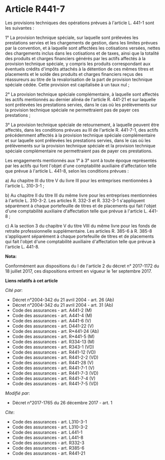 # Article R441-7

Les provisions techniques des opérations prévues à l'article L. 441-1 sont les suivantes :

1° La provision technique spéciale, sur laquelle sont prélevées les prestations servies et les chargements de gestion, dans
les limites prévues par la convention, et à laquelle sont affectées les cotisations versées, nettes des chargements inclus
dans les cotisations et de taxes, ainsi que la totalité des produits et charges financiers générés par les actifs affectés à
la provision technique spéciale, y compris les produits correspondant aux éventuels crédits d'impôts attachés à la détention
de ces mêmes titres et placements et le solde des produits et charges financiers reçus des réassureurs au titre de la
revalorisation de la part de provision technique spéciale cédée. Cette provision est capitalisée à un taux nul ;

2° La provision technique spéciale complémentaire, à laquelle sont affectés les actifs mentionnés au dernier alinéa de
l'article R. 441-21 et sur laquelle sont prélevées les prestations servies, dans le cas où les prélèvements sur la provision
technique spéciale ne permettraient pas de payer ces prestations ;

3° La provision technique spéciale de retournement, à laquelle peuvent être affectés, dans les conditions prévues au III de
l'article R. 441-7-1, des actifs précédemment affectés à la provision technique spéciale complémentaire et sur laquelle sont
prélevées les prestations servies, dans le cas où les prélèvements sur la provision technique spéciale et la provision
technique spéciale complémentaire ne permettraient pas de payer ces prestations.

Les engagements mentionnés aux 1° à 3° sont à toute époque représentés par les actifs qui font l'objet d'une comptabilité
auxiliaire d'affectation telle que prévue à l'article L. 441-8, selon les conditions prévues :

a) Au chapitre III du titre V du livre III pour les entreprises mentionnées à l'article L. 310-3-1 ;

b) Au chapitre II du titre III du même livre pour les entreprises mentionnées à l'article L. 310-3-2. Les articles R. 332-3
et R. 332-3-1 s'appliquent séparément à chaque portefeuille de titres et de placements qui fait l'objet d'une comptabilité
auxiliaire d'affectation telle que prévue à l'article L. 441-8 ;

c) A la section 3 du chapitre V du titre VIII du même livre pour les fonds de retraite professionnelle supplémentaire. Les
articles R. 385-6 à R. 385-8 s'appliquent séparément à chaque portefeuille de titres et de placements qui fait l'objet d'une
comptabilité auxiliaire d'affectation telle que prévue à l'article L. 441-8.

**Nota:**

Conformément aux dispositions du I de l'article 2 du décret n° 2017-1172 du 18 juillet 2017, ces dispositions entrent en
vigueur le 1er septembre 2017.

**Liens relatifs à cet article**

_Cité par_:

  - Décret n°2004-342 du 21 avril 2004 - art. 26 (Ab)
  - Décret n°2004-342 du 21 avril 2004 - art. 31 (Ab)
  - Code des assurances - art. A441-2 (M)
  - Code des assurances - art. A441-4 (M)
  - Code des assurances - art. A441-6 (V)
  - Code des assurances - art. D441-22 (V)
  - Code des assurances - art. R*441-24 (Ab)
  - Code des assurances - art. R*441-5 (M)
  - Code des assurances - art. R334-13 (M)
  - Code des assurances - art. R343-1 (VD)
  - Code des assurances - art. R441-12 (VD)
  - Code des assurances - art. R441-2-2 (VD)
  - Code des assurances - art. R441-28 (V)
  - Code des assurances - art. R441-7-1 (V)
  - Code des assurances - art. R441-7-3 (VD)
  - Code des assurances - art. R441-7-4 (V)
  - Code des assurances - art. R441-7-5 (VD)

_Modifié par_:

  - Décret n°2017-1765 du 26 décembre 2017 - art. 1

_Cite_:

  - Code des assurances - art. L310-3-1
  - Code des assurances - art. L310-3-2
  - Code des assurances - art. L441-1
  - Code des assurances - art. L441-8
  - Code des assurances - art. R332-3
  - Code des assurances - art. R385-6
  - Code des assurances - art. R441-21
